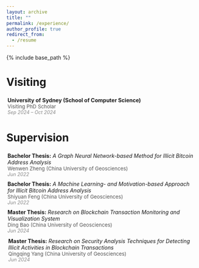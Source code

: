 ```yaml
---
layout: archive
title: ""
permalink: /experience/
author_profile: true
redirect_from:
  - /resume
---
```


{% include base_path %}

# Visiting

<div style="margin: 3px 0; padding: 3px;">
  <strong> University of Sydney (School of Computer Science)</strong> <br />
  <span style="font-size: 0.95em; color: #555;">Visiting PhD Scholar</span> <br />
  <em style="font-size: 0.9em; color: #888;">Sep 2024 – Oct 2024</em>
</div>

# Supervision

<div style="margin: 3px 0; padding: 3px;">
  <strong> Bachelor Thesis:</strong> <em>A Graph Neural Network-based Method for Illicit Bitcoin Address Analysis</em> <br />
  <span style="font-size: 0.95em; color: #555;">Wenwen Zheng (China University of Geosciences)</span> <br />
  <em style="font-size: 0.9em; color: #888;">Jun 2022</em>
</div>

<div style="margin: 3px 0; padding: 3px;">
  <strong>Bachelor Thesis:</strong> <em>A Machine Learning- and Motivation-based Approach for Illicit Bitcoin Address Analysis</em> <br />
  <span style="font-size: 0.95em; color: #555;">Shiyuan Feng (China University of Geosciences)</span> <br />
  <em style="font-size: 0.9em; color: #888;">Jun 2022</em>
</div>

<div style="margin: 3px 0; padding: 3px;">
  <strong>Master Thesis:</strong> <em>Research on Blockchain Transaction Monitoring and Visualization System</em> <br />
  <span style="font-size: 0.95em; color: #555;">Ding Bao (China University of Geosciences)</span> <br />
  <em style="font-size: 0.9em; color: #888;">Jun 2024</em>
</div>

<div style="margin: 3px 0; padding: 5px;">
  <strong>Master Thesis:</strong> <em>Research on Security Analysis Techniques for Detecting Illicit Activities in Blockchain Transactions</em> <br />
  <span style="font-size: 0.95em; color: #555;">Qingqing Yang (China University of Geosciences)</span> <br />
  <em style="font-size: 0.9em; color: #888;">Jun 2024</em>
</div>





<!--# Visiting

* Visiting PhD Scholar, University of Sydney (School of Computer Science), Sep 2024 – Oct 2024

# Supervision

* *Wenwen Zheng*, **Bachelor Thesis**: "A Graph Neural Network-based Method for Illicit Bitcoin Address Analysis", China University of Geosciences, Wuhan, China, Jun. 2022
* *Shiyuan Feng*, **Bachelor Thesis**: "A Machine Learning- and Motivation-based Approach for Illicit Bitcoin Address Analysis", China University of Geosciences, Wuhan, China, Jun. 2022
* *Ding Bao*, **Master Thesis**: "Research on Blockchain Transaction Monitoring and Visualization System", China University of Geosciences, Wuhan, China, Jun. 2024
* *Qingqing Yang*, **Master Thesis**: "Research on Security Analysis Techniques for Detecting Illicit Activities in Blockchain Transactions", China University of Geosciences, Wuhan, China, Jun. 2024 -->
 


<!-- # Intership -->


  
